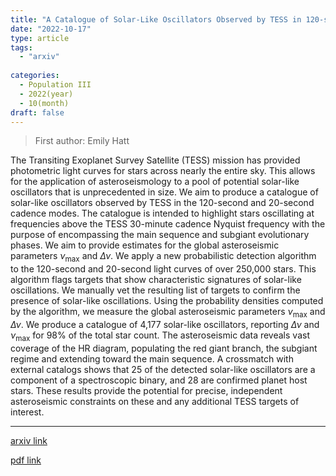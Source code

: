 ```yaml
---
title: "A Catalogue of Solar-Like Oscillators Observed by TESS in 120-second and 20-second Cadence"
date: "2022-10-17"
type: article
tags:
  - "arxiv"
  
categories:
  - Population III
  - 2022(year)
  - 10(month)
draft: false
---
```

> First author: Emily Hatt

 The Transiting Exoplanet Survey Satellite (TESS) mission has provided
photometric light curves for stars across nearly the entire sky. This allows
for the application of asteroseismology to a pool of potential solar-like
oscillators that is unprecedented in size. We aim to produce a catalogue of
solar-like oscillators observed by TESS in the 120-second and 20-second cadence
modes. The catalogue is intended to highlight stars oscillating at frequencies
above the TESS 30-minute cadence Nyquist frequency with the purpose of
encompassing the main sequence and subgiant evolutionary phases. We aim to
provide estimates for the global asteroseismic parameters $\nu_{\mathrm{max}}$
and $\Delta\nu$. We apply a new probabilistic detection algorithm to the
120-second and 20-second light curves of over 250,000 stars. This algorithm
flags targets that show characteristic signatures of solar-like oscillations.
We manually vet the resulting list of targets to confirm the presence of
solar-like oscillations. Using the probability densities computed by the
algorithm, we measure the global asteroseismic parameters $\nu_{\mathrm{max}}$
and $\Delta\nu$. We produce a catalogue of 4,177 solar-like oscillators,
reporting $\Delta\nu$ and $\nu_{\mathrm{max}}$ for $98\%$ of the total star
count. The asteroseismic data reveals vast coverage of the HR diagram,
populating the red giant branch, the subgiant regime and extending toward the
main sequence. A crossmatch with external catalogs shows that 25 of the
detected solar-like oscillators are a component of a spectroscopic binary, and
28 are confirmed planet host stars. These results provide the potential for
precise, independent asteroseismic constraints on these and any additional TESS
targets of interest.

---
[arxiv link](http://arxiv.org/abs/2210.09109v1)

[pdf link](http://arxiv.org/pdf/2210.09109v1)